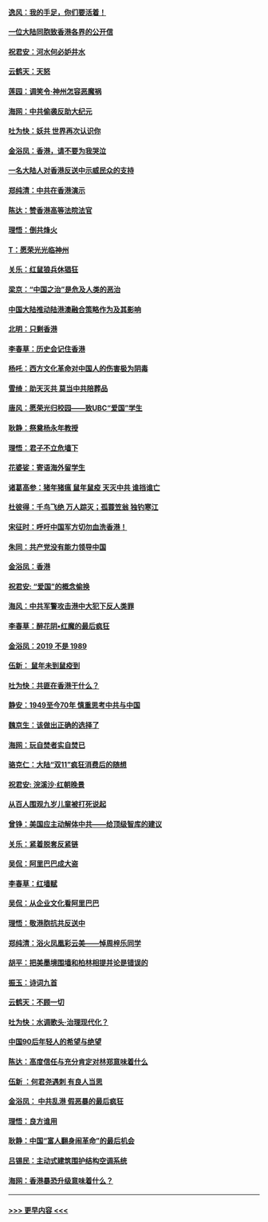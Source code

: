 #### [逸风：我的手足，你们要活着！](../pages/nsc993/n11676352.md?t=11240511) 
#### [一位大陆同胞致香港各界的公开信](../pages/nsc993/n11675761.md?t=11240511) 
#### [祝君安：河水何必妒井水](../pages/nsc993/n11675746.md?t=11240511) 
#### [云鹤天：天怒](../pages/nsc993/n11675718.md?t=11240511) 
#### [莲园：调笑令‧神州怎容恶魔祸](../pages/nsc993/n11675648.md?t=11240511) 
#### [海网：中共偷袭反助大纪元](../pages/nsc993/n11673515.md?t=11240511) 
#### [吐为快：妖共 世界再次认识你](../pages/nsc993/n11673506.md?t=11240511) 
#### [金浴凤：香港，请不要为我哭泣](../pages/nsc993/n11673248.md?t=11240511) 
#### [一名大陆人对香港反送中示威民众的支持](../pages/nsc993/n11672615.md?t=11240511) 
#### [郑纯清：中共在香港演示](../pages/nsc993/n11670539.md?t=11240511) 
#### [陈达：赞香港高等法院法官](../pages/nsc993/n11669542.md?t=11240511) 
#### [理悟：倒共烽火](../pages/nsc993/n11668844.md?t=11240511) 
#### [T：愿荣光光临神州](../pages/nsc993/n11668421.md?t=11240511) 
#### [关乐：红鼠狼兵休猖狂](../pages/nsc993/n11668378.md?t=11240511) 
#### [梁京：“中国之治”是危及人类的恶治](../pages/nsc993/n11668328.md?t=11240511) 
#### [中国大陆推动陆港澳融合策略作为及其影响](../pages/nsc993/n11668157.md?t=11240511) 
#### [北明：只剩香港](../pages/nsc993/n11668002.md?t=11240511) 
#### [李春草：历史会记住香港](../pages/nsc993/n11667927.md?t=11240511) 
#### [杨吒：西方文化革命对中国人的伤害极为阴毒](../pages/nsc993/n11664521.md?t=11240511) 
#### [雪绮：助天灭共 莫当中共陪葬品](../pages/nsc993/n11662650.md?t=11240511) 
#### [唐风：愿荣光归校园——致UBC“爱国”学生](../pages/nsc993/n11662194.md?t=11240511) 
#### [耿静：祭奠杨永年教授](../pages/nsc993/n11662514.md?t=11240511) 
#### [理悟：君子不立危墙下](../pages/nsc993/n11662172.md?t=11240511) 
#### [花婆娑：寄语海外留学生](../pages/nsc993/n11662121.md?t=11240511) 
#### [诸葛高参：猪年猪瘟 鼠年鼠疫 天灭中共 谁挡谁亡](../pages/nsc993/n11661980.md?t=11240511) 
#### [杜彼得：千鸟飞绝 万人踪灭；孤蓑笠翁 独钓寒江](../pages/nsc993/n11661170.md?t=11240511) 
#### [宋征时：呼吁中国军方切勿血洗香港！](../pages/nsc993/n11415318.md?t=11240511) 
#### [朱同：共产党没有能力领导中国](../pages/nsc993/n11660421.md?t=11240511) 
#### [金浴凤：香港](../pages/nsc993/n11660419.md?t=11240511) 
#### [祝君安: “爱国”的概念偷换](../pages/nsc993/n11659706.md?t=11240511) 
#### [海风：中共军警攻击港中大犯下反人类罪](../pages/nsc993/n11659632.md?t=11240511) 
#### [李春草：醉花阴•红魔的最后疯狂](../pages/nsc993/n11659287.md?t=11240511) 
#### [金浴凤：2019 不是 1989](../pages/nsc993/n11657663.md?t=11240511) 
#### [伍新： 鼠年未到鼠疫到](../pages/nsc993/n11655098.md?t=11240511) 
#### [吐为快：共匪在香港干什么？](../pages/nsc993/n11654891.md?t=11240511) 
#### [静安：1949至今70年 慎重思考中共与中国](../pages/nsc993/n11651244.md?t=11240511) 
#### [魏京生：该做出正确的选择了](../pages/nsc993/n11653084.md?t=11240511) 
#### [海网：玩自焚者实自焚已](../pages/nsc993/n11652423.md?t=11240511) 
#### [骆克仁：大陆“双11”疯狂消费后的随想](../pages/nsc993/n11652305.md?t=11240511) 
#### [祝君安: 浣溪沙·红朝晚景](../pages/nsc993/n11652258.md?t=11240511) 
#### [从百人围观九岁儿童被打死说起](../pages/nsc993/n11651030.md?t=11240511) 
#### [曾铮：美国应主动解体中共——给顶级智库的建议](../pages/nsc993/n11649888.md?t=11240511) 
#### [关乐：紧着脱套反紧链](../pages/nsc993/n11649069.md?t=11240511) 
#### [吴侃：阿里巴巴成大盗](../pages/nsc993/n11645523.md?t=11240511) 
#### [李春草：红墙赋](../pages/nsc993/n11646389.md?t=11240511) 
#### [吴侃：从企业文化看阿里巴巴](../pages/nsc993/n11645476.md?t=11240511) 
#### [理悟：敬港胞抗共反送中](../pages/nsc993/n11645466.md?t=11240511) 
#### [郑纯清：浴火凤凰彩云美——悼周梓乐同学](../pages/nsc993/n11645155.md?t=11240511) 
#### [胡平：把美墨境围墙和柏林相提并论是错误的](../pages/nsc993/n11645134.md?t=11240511) 
#### [振玉：诗词九首](../pages/nsc993/n11644081.md?t=11240511) 
#### [云鹤天：不顾一切](../pages/nsc993/n11643508.md?t=11240511) 
#### [吐为快：水调歌头·治理现代化？](../pages/nsc993/n11643485.md?t=11240511) 
#### [中国90后年轻人的希望与绝望](../pages/nsc993/n11642317.md?t=11240511) 
#### [陈达：高度信任与充分肯定对林郑意味着什么](../pages/nsc993/n11641441.md?t=11240511) 
#### [伍新 ：何君尧遇刺 有良人当思](../pages/nsc993/n11641503.md?t=11240511) 
#### [金浴凤： 中共乱港  假恶暴的最后疯狂](../pages/nsc993/n11641495.md?t=11240511) 
#### [理悟：良方谁用](../pages/nsc993/n11641463.md?t=11240511) 
#### [耿静：中国“富人翻身闹革命”的最后机会](../pages/nsc993/n11640655.md?t=11240511) 
#### [吕锡民：主动式建筑围护结构空调系统](../pages/nsc993/n11640168.md?t=11240511) 
#### [海网：香港暴恐升级意味着什么？](../pages/nsc993/n11635904.md?t=11240511) 

----
#### [ >>> 更早内容 <<< ](../indexes/nsc993-earlier.md)
